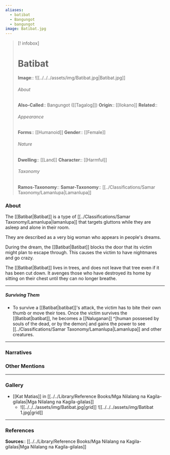 ```yaml
---
aliases:
  - batibat
  - Bangungot
  - bangungot
image: Batibat.jpg
---
```

> [! infobox]
> # Batibat
> **Image**:: ![[../../../assets/img/Batibat.jpg|Batibat.jpg]]
> ###### About
> **Also-Called**:: Bangungot ([[Tagalog]])
> **Origin**:: [[Ilokano]]
> **Related**:: 
> ###### Appearance
> **Forms**::  [[Humanoid]]
> **Gender**:: [[Female]]
> ###### Nature
> **Dwelling**:: [[Land]]
> **Character**:: [[Harmful]]
> ⠀
> ###### Taxonomy
> **Ramos-Taxonomy**:: 
> **Samar-Taxonomy**:: [[../Classifications/Samar Taxonomy/Lamanlupa|Lamanlupa]]

### About 
The [[Batibat|Batibat]] is a type of [[../Classifications/Samar Taxonomy/Lamanlupa|lamanlupa]] that targets gluttons while they are asleep and alone in their room. 

They are described as a very big woman who appears in people's dreams.

During the dream, the [[Batibat|Batibat]] blocks the door that its victim might plan to escape through. This causes the victim to have nightmares and go crazy. 

The [[Batibat|Batibat]] lives in trees, and does not leave that tree even if it has been cut down. It avenges those who have destroyed its home by sitting on their chest until they can no longer breathe. 


---
##### Surviving Them
- To survive a [[Batibat|batibat]]'s attack, the victim has to bite their own thumb or move their toes. Once the victim survives the [[Batibat|batibat]], he becomes a [[Naluganan]] ^[human possesed by souls of the dead, or by the demon] and gains the power to see [[../Classifications/Samar Taxonomy/Lamanlupa|Lamanlupa]] and other creatures. 


---
### Narratives


### Other Mentions


---
### Gallery
- [[Kat Matias]] in [[../../Library/Reference Books/Mga Nilalang na Kagila-gilalas|Mga Nilalang na Kagila-gilalas]]
	- ![[../../../assets/img/Batibat.jpg|grid]] ![[../../../assets/img/Batibat 1.jpg|grid]]


---
### References
**Sources**:: [[../../Library/Reference Books/Mga Nilalang na Kagila-gilalas|Mga Nilalang na Kagila-gilalas]]

[^1]: [[../../Library/Reference Books/Mga Nilalang na Kagila-gilalas|Mga Nilalang na Kagila-gilalas]]